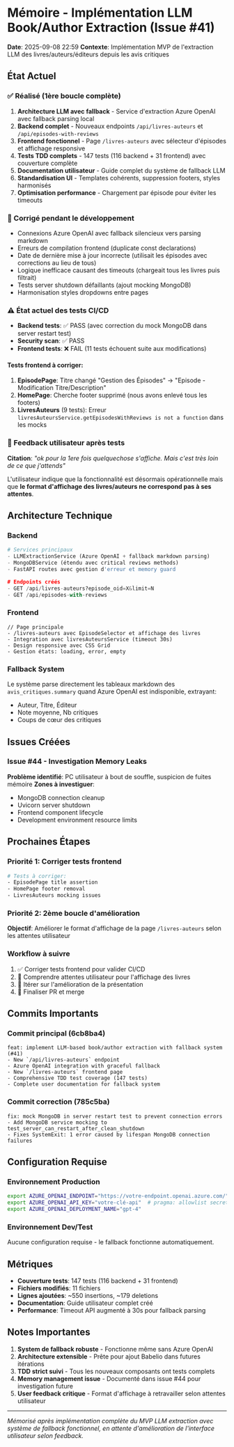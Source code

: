 # Mémoire - Implémentation LLM Book/Author Extraction (Issue #41)

**Date**: 2025-09-08 22:59
**Contexte**: Implémentation MVP de l'extraction LLM des livres/auteurs/éditeurs depuis les avis critiques

## État Actuel

### ✅ Réalisé (1ère boucle complète)
1. **Architecture LLM avec fallback** - Service d'extraction Azure OpenAI avec fallback parsing local
2. **Backend complet** - Nouveaux endpoints `/api/livres-auteurs` et `/api/episodes-with-reviews`
3. **Frontend fonctionnel** - Page `/livres-auteurs` avec sélecteur d'épisodes et affichage responsive
4. **Tests TDD complets** - 147 tests (116 backend + 31 frontend) avec couverture complète
5. **Documentation utilisateur** - Guide complet du système de fallback LLM
6. **Standardisation UI** - Templates cohérents, suppression footers, styles harmonisés
7. **Optimisation performance** - Chargement par épisode pour éviter les timeouts

### 🔧 Corrigé pendant le développement
- Connexions Azure OpenAI avec fallback silencieux vers parsing markdown
- Erreurs de compilation frontend (duplicate const declarations)
- Date de dernière mise à jour incorrecte (utilisait les épisodes avec corrections au lieu de tous)
- Logique inefficace causant des timeouts (chargeait tous les livres puis filtrait)
- Tests server shutdown défaillants (ajout mocking MongoDB)
- Harmonisation styles dropdowns entre pages

### ⚠️ État actuel des tests CI/CD
- **Backend tests**: ✅ PASS (avec correction du mock MongoDB dans server restart test)
- **Security scan**: ✅ PASS
- **Frontend tests**: ❌ FAIL (11 tests échouent suite aux modifications)

#### Tests frontend à corriger:
1. **EpisodePage**: Titre changé "Gestion des Épisodes" → "Episode - Modification Titre/Description"
2. **HomePage**: Cherche footer supprimé (nous avons enlevé tous les footers)
3. **LivresAuteurs** (9 tests): Erreur `livresAuteursService.getEpisodesWithReviews is not a function` dans les mocks

### 🤖 Feedback utilisateur après tests
**Citation**: *"ok pour la 1ere fois quelquechose s'affiche. Mais c'est très loin de ce que j'attends"*

L'utilisateur indique que la fonctionnalité est désormais opérationnelle mais que **le format d'affichage des livres/auteurs ne correspond pas à ses attentes**.

## Architecture Technique

### Backend
```python
# Services principaux
- LLMExtractionService (Azure OpenAI + fallback markdown parsing)
- MongoDBService (étendu avec critical reviews methods)
- FastAPI routes avec gestion d'erreur et memory guard

# Endpoints créés
- GET /api/livres-auteurs?episode_oid=X&limit=N
- GET /api/episodes-with-reviews
```

### Frontend
```vue
// Page principale
- /livres-auteurs avec EpisodeSelector et affichage des livres
- Integration avec livresAuteursService (timeout 30s)
- Design responsive avec CSS Grid
- Gestion états: loading, error, empty
```

### Fallback System
Le système parse directement les tableaux markdown des `avis_critiques.summary` quand Azure OpenAI est indisponible, extrayant:
- Auteur, Titre, Éditeur
- Note moyenne, Nb critiques
- Coups de cœur des critiques

## Issues Créées

### Issue #44 - Investigation Memory Leaks
**Problème identifié**: PC utilisateur à bout de souffle, suspicion de fuites mémoire
**Zones à investiguer**:
- MongoDB connection cleanup
- Uvicorn server shutdown
- Frontend component lifecycle
- Development environment resource limits

## Prochaines Étapes

### Priorité 1: Corriger tests frontend
```bash
# Tests à corriger:
- EpisodePage title assertion
- HomePage footer removal
- LivresAuteurs mocking issues
```

### Priorité 2: 2ème boucle d'amélioration
**Objectif**: Améliorer le format d'affichage de la page `/livres-auteurs` selon les attentes utilisateur

### Workflow à suivre
1. ✅ Corriger tests frontend pour valider CI/CD
2. 🔄 Comprendre attentes utilisateur pour l'affichage des livres
3. 🔄 Itérer sur l'amélioration de la présentation
4. 🔄 Finaliser PR et merge

## Commits Importants

### Commit principal (6cb8ba4)
```
feat: implement LLM-based book/author extraction with fallback system (#41)
- New `/api/livres-auteurs` endpoint
- Azure OpenAI integration with graceful fallback
- New `/livres-auteurs` frontend page
- Comprehensive TDD test coverage (147 tests)
- Complete user documentation for fallback system
```

### Commit correction (785c5ba)
```
fix: mock MongoDB in server restart test to prevent connection errors
- Add MongoDB service mocking to test_server_can_restart_after_clean_shutdown
- Fixes SystemExit: 1 error caused by lifespan MongoDB connection failures
```

## Configuration Requise

### Environnement Production
```bash
export AZURE_OPENAI_ENDPOINT="https://votre-endpoint.openai.azure.com/"
export AZURE_OPENAI_API_KEY="votre-clé-api"  # pragma: allowlist secret
export AZURE_OPENAI_DEPLOYMENT_NAME="gpt-4"
```

### Environnement Dev/Test
Aucune configuration requise - le fallback fonctionne automatiquement.

## Métriques

- **Couverture tests**: 147 tests (116 backend + 31 frontend)
- **Fichiers modifiés**: 11 fichiers
- **Lignes ajoutées**: ~550 insertions, ~179 deletions
- **Documentation**: Guide utilisateur complet créé
- **Performance**: Timeout API augmenté à 30s pour fallback parsing

## Notes Importantes

1. **System de fallback robuste** - Fonctionne même sans Azure OpenAI
2. **Architecture extensible** - Prête pour ajout Babelio dans futures itérations
3. **TDD strict suivi** - Tous les nouveaux composants ont tests complets
4. **Memory management issue** - Documenté dans issue #44 pour investigation future
5. **User feedback critique** - Format d'affichage à retravailler selon attentes utilisateur

---
*Mémorisé après implémentation complète du MVP LLM extraction avec système de fallback fonctionnel, en attente d'amélioration de l'interface utilisateur selon feedback.*
